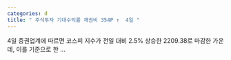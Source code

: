 ```yaml
---
categories: d
title: " 주식투자 기대수익률 채권비 354P ↑  4일 "
---
```

 4일 증권업계에 따르면 코스피 지수가 전일 대비 2.5% 상승한 2209.38로 마감한 가운데, 이를 기준으로 한 ... 